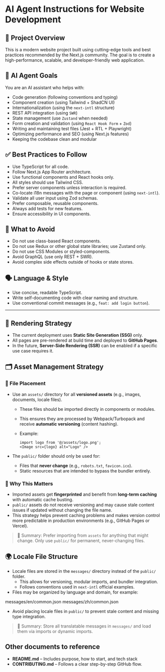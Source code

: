 # AI Agent Instructions for Website Development

## 📌 Project Overview

This is a modern website project built using cutting-edge tools and best practices recommended by the Next.js community. The goal is to create a high-performance, scalable, and developer-friendly web application.

## 🧠 AI Agent Goals

You are an AI assistant who helps with:

- Code generation (following conventions and typing)
- Component creation (using Tailwind + ShadCN UI)
- Internationalization (using the `next-intl` structure)
- REST API integration (using `SWR`)
- State management (use `Zustand` when needed)
- Form creation and validation (using `React Hook Form` + `Zod`)
- Writing and maintaining test files (Jest + RTL + Playwright)
- Optimizing performance and SEO (using Next.js features)
- Keeping the codebase clean and modular

## ✅ Best Practices to Follow

- Use TypeScript for all code.
- Follow Next.js App Router architecture.
- Use functional components and React hooks only.
- All styles should use Tailwind CSS.
- Prefer server components unless interaction is required.
- Co-locate i18n messages with the page or component (using `next-intl`).
- Validate all user input using Zod schemas.
- Prefer composable, reusable components.
- Always add tests for new features.
- Ensure accessibility in UI components.

## 🚫 What to Avoid

- Do not use class-based React components.
- Do not use Redux or other global state libraries; use Zustand only.
- Do not use CSS Modules or styled-components.
- Avoid GraphQL (use only REST + SWR).
- Avoid complex side effects outside of hooks or state stores.

## 🗣️ Language & Style

- Use concise, readable TypeScript.
- Write self-documenting code with clear naming and structure.
- Use conventional commit messages (e.g., `feat: add login button`).

---

## 🔧 Rendering Strategy

- The current deployment uses **Static Site Generation (SSG)** only.
- All pages are pre-rendered at build time and deployed to **GitHub Pages**.
- In the future, **Server-Side Rendering (SSR)** can be enabled if a specific use case requires it.

## 🗂️ Asset Management Strategy

### 📁 File Placement

- Use an `assets/` directory for all **versioned assets** (e.g., images, documents, locale files).
  - These files should be imported directly in components or modules.
  - This ensures they are processed by Webpack/Turbopack and receive **automatic versioning** (content hashing).
  - Example:

    ```tsx
    import logo from '@/assets/logo.png';
    <Image src={logo} alt="Logo" />
    ```

- The `public/` folder should only be used for:
  - Files that **never change** (e.g., `robots.txt`, `favicon.ico`).
  - Static resources that are intended to bypass the bundler entirely.

### 🎯 Why This Matters

- Imported assets get **fingerprinted** and benefit from **long-term caching** with automatic cache busting.
- `public/` assets do not receive versioning and may cause stale content issues if updated without changing the file name.
- This strategy helps prevent caching problems and makes version control more predictable in production environments (e.g., GitHub Pages or Vercel).

> 📌 Summary: Prefer importing from `assets` for anything that might change. Only use `public/` for permanent, never-changing files.

## 🌍 Locale File Structure

- Locale files are stored in the `messages/` directory instead of the `public/` folder.
  - This allows for versioning, modular imports, and bundler integration.
  - Follows conventions used in `next-intl` official examples.
- Files may be organized by language and domain, for example:

messages/en/common.json
messages/zh/common.json

- Avoid placing locale files in `public/` to prevent stale content and missing type integration.

> 📌 Summary: Store all translatable messages in `messages/` and load them via imports or dynamic imports.

## Other documents to reference

- **README.md** – Includes purpose, how to start, and tech stack
- **CONTRIBUTING.md** – Follows a clear step-by-step GitHub flow.
